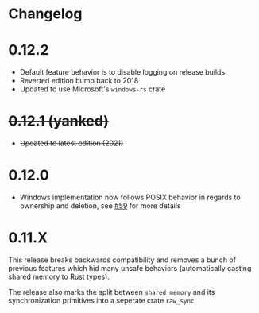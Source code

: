 # Changelog

# 0.12.2
- Default feature behavior is to disable logging on release builds
- Reverted edition bump back to 2018
- Updated to use Microsoft's `windows-rs` crate

# ~~0.12.1 (yanked)~~
- ~~Updated to latest edition (2021)~~

# 0.12.0
- Windows implementation now follows POSIX behavior in regards to ownership and deletion, see [#59](https://github.com/elast0ny/shared_memory-rs/pull/59) for more details
# __0.11.X__
This release breaks backwards compatibility and removes a bunch of previous features which hid many unsafe behaviors (automatically casting shared memory to Rust types).

The release also marks the split between `shared_memory` and its synchronization primitives into a seperate crate `raw_sync`.